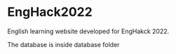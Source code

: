 # EngHack2022
English learning website developed for EngHakck 2022. 

The database is inside database folder
